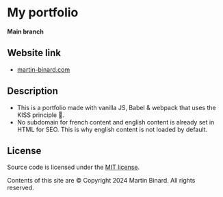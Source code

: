 # My portfolio

**Main branch**

## Website link

- [martin-binard.com](https://martin-binard.com/)

## Description

- This is a portfolio made with vanilla JS, Babel & webpack that uses the KISS principle :raised_hands:.
- No subdomain for french content and english content is already set in HTML for SEO. This is why english content is not loaded by default.

## License

Source code is licensed under the [MIT license](http://opensource.org/licenses/mit-license.php).

Contents of this site are © Copyright 2024 Martin Binard. All rights reserved.

